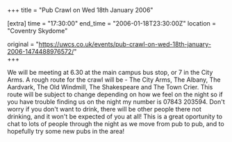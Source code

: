 +++
title = "Pub Crawl on Wed 18th January 2006"

[extra]
time = "17:30:00"
end_time = "2006-01-18T23:30:00Z"
location = "Coventry Skydome"

original = "https://uwcs.co.uk/events/pub-crawl-on-wed-18th-january-2006-1474488976572/"    
+++

We will be meeting at 6.30 at the main campus bus stop, or 7 in the City Arms. A rough route for the crawl will be - The City Arms, The Albany, The Aardvark, The Old Windmill, The Shakespeare and The Town Crier. This route will be subject to change depending on how we feel on the night so if you have trouble finding us on the night my number is 07843 203594. Don't worry if you don't want to drink, there will be other people there not drinking, and it won't be expected of you at all\! This is a great oportunity to chat to lots of people through the night as we move from pub to pub, and to hopefully try some new pubs in the area\!


